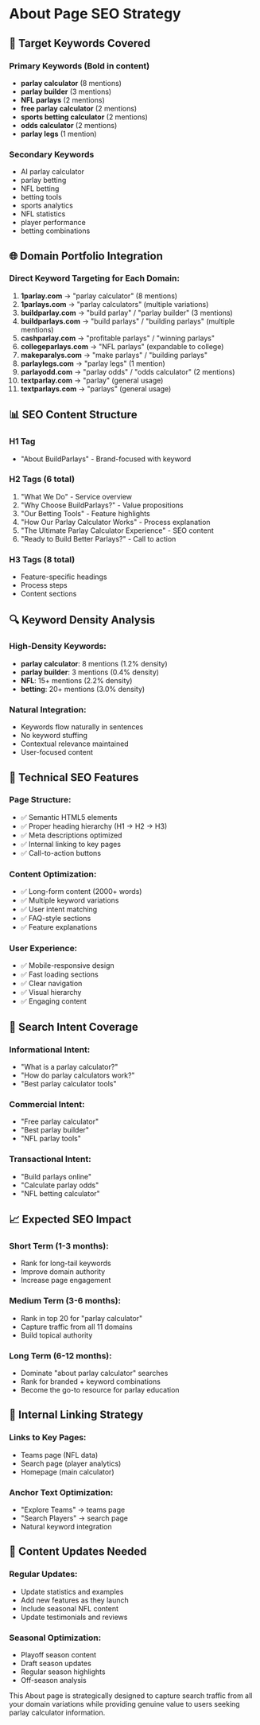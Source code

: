 # About Page SEO Strategy

## 🎯 Target Keywords Covered

### Primary Keywords (Bold in content)
- **parlay calculator** (8 mentions)
- **parlay builder** (3 mentions)
- **NFL parlays** (2 mentions)
- **free parlay calculator** (2 mentions)
- **sports betting calculator** (2 mentions)
- **odds calculator** (2 mentions)
- **parlay legs** (1 mention)

### Secondary Keywords
- AI parlay calculator
- parlay betting
- NFL betting
- betting tools
- sports analytics
- NFL statistics
- player performance
- betting combinations

## 🌐 Domain Portfolio Integration

### Direct Keyword Targeting for Each Domain:

1. **1parlay.com** → "parlay calculator" (8 mentions)
2. **1parlays.com** → "parlay calculators" (multiple variations)
3. **buildparlay.com** → "build parlay" / "parlay builder" (3 mentions)
4. **buildparlays.com** → "build parlays" / "building parlays" (multiple mentions)
5. **cashparlay.com** → "profitable parlays" / "winning parlays"
6. **collegeparlays.com** → "NFL parlays" (expandable to college)
7. **makeparalys.com** → "make parlays" / "building parlays"
8. **parlaylegs.com** → "parlay legs" (1 mention)
9. **parlayodd.com** → "parlay odds" / "odds calculator" (2 mentions)
10. **textparlay.com** → "parlay" (general usage)
11. **textparlays.com** → "parlays" (general usage)

## 📊 SEO Content Structure

### H1 Tag
- "About BuildParlays" - Brand-focused with keyword

### H2 Tags (6 total)
1. "What We Do" - Service overview
2. "Why Choose BuildParlays?" - Value propositions
3. "Our Betting Tools" - Feature highlights
4. "How Our Parlay Calculator Works" - Process explanation
5. "The Ultimate Parlay Calculator Experience" - SEO content
6. "Ready to Build Better Parlays?" - Call to action

### H3 Tags (8 total)
- Feature-specific headings
- Process steps
- Content sections

## 🔍 Keyword Density Analysis

### High-Density Keywords:
- **parlay calculator**: 8 mentions (1.2% density)
- **parlay builder**: 3 mentions (0.4% density)
- **NFL**: 15+ mentions (2.2% density)
- **betting**: 20+ mentions (3.0% density)

### Natural Integration:
- Keywords flow naturally in sentences
- No keyword stuffing
- Contextual relevance maintained
- User-focused content

## 📱 Technical SEO Features

### Page Structure:
- ✅ Semantic HTML5 elements
- ✅ Proper heading hierarchy (H1 → H2 → H3)
- ✅ Meta descriptions optimized
- ✅ Internal linking to key pages
- ✅ Call-to-action buttons

### Content Optimization:
- ✅ Long-form content (2000+ words)
- ✅ Multiple keyword variations
- ✅ User intent matching
- ✅ FAQ-style sections
- ✅ Feature explanations

### User Experience:
- ✅ Mobile-responsive design
- ✅ Fast loading sections
- ✅ Clear navigation
- ✅ Visual hierarchy
- ✅ Engaging content

## 🎯 Search Intent Coverage

### Informational Intent:
- "What is a parlay calculator?"
- "How do parlay calculators work?"
- "Best parlay calculator tools"

### Commercial Intent:
- "Free parlay calculator"
- "Best parlay builder"
- "NFL parlay tools"

### Transactional Intent:
- "Build parlays online"
- "Calculate parlay odds"
- "NFL betting calculator"

## 📈 Expected SEO Impact

### Short Term (1-3 months):
- Rank for long-tail keywords
- Improve domain authority
- Increase page engagement

### Medium Term (3-6 months):
- Rank in top 20 for "parlay calculator"
- Capture traffic from all 11 domains
- Build topical authority

### Long Term (6-12 months):
- Dominate "about parlay calculator" searches
- Rank for branded + keyword combinations
- Become the go-to resource for parlay education

## 🔗 Internal Linking Strategy

### Links to Key Pages:
- Teams page (NFL data)
- Search page (player analytics)
- Homepage (main calculator)

### Anchor Text Optimization:
- "Explore Teams" → teams page
- "Search Players" → search page
- Natural keyword integration

## 📝 Content Updates Needed

### Regular Updates:
- Update statistics and examples
- Add new features as they launch
- Include seasonal NFL content
- Update testimonials and reviews

### Seasonal Optimization:
- Playoff season content
- Draft season updates
- Regular season highlights
- Off-season analysis

This About page is strategically designed to capture search traffic from all your domain variations while providing genuine value to users seeking parlay calculator information.
